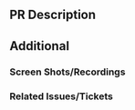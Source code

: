 ## PR Description

<!-- Please describe the feature/fix/chore you're introducing -->

## Additional

<!-- Remove if any does not apply -->

### Screen Shots/Recordings

<!-- Upload files here... -->

### Related Issues/Tickets

<!-- Add links or commands e.g. Closes #<ISSUE_NUMBER> -->
